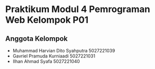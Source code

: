 # Praktikum Modul 4 Pemrograman Web Kelompok P01

## Anggota Kelompok
- Muhammad Harvian Dito Syahputra	5027221039
- Gavriel Pramuda Kurniaadi	5027221031
- Ilhan Ahmad Syafa	5027221040
